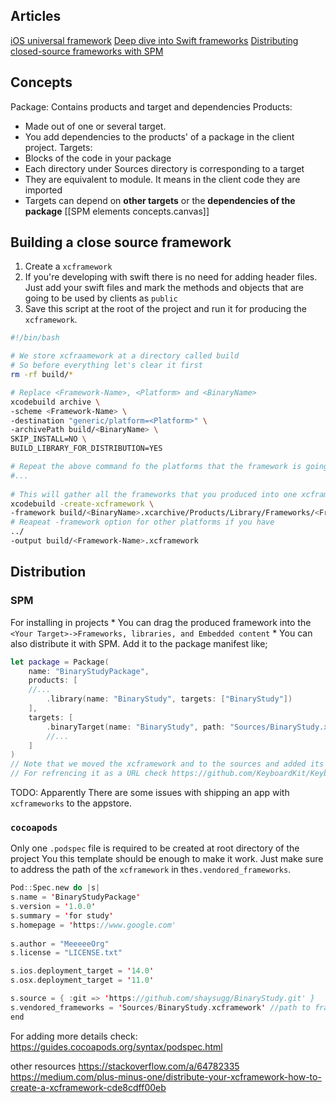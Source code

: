 ## Articles
[iOS universal framework](http://arsenkin.com/ios-universal-framework.html)
[Deep dive into Swift frameworks](https://theswiftdev.com/deep-dive-into-swift-frameworks/)
[Distributing closed-source frameworks with SPM](https://danielsaidi.com/blog/2021/02/15/distributing-closed-source-frameworks-with-spm)
## Concepts
Package: Contains products and target and dependencies
Products:
* Made out of one or several target.
* You add dependencies to the products' of a package in the client project.
Targets:
* Blocks of the code in your package
* Each directory under Sources directory is corresponding to a target 
* They are equivalent to module. It means in the client code they are imported
* Targets can depend on **other targets** or the **dependencies of the package**
[[SPM elements concepts.canvas]]
## Building a close source framework
1) Create a `xcframework`
2) If you're developing with swift there is no need for adding header files. Just add your swift files and mark the methods and objects that are going to be used by clients as `public`
3) Save this script at the root of the project and run it for producing the `xcframework`.
```bash
#!/bin/bash

# We store xcfraamework at a directory called build
# So before everything let's clear it first
rm -rf build/*

# Replace <Framework-Name>, <Platform> and <BinaryName>
xcodebuild archive \
-scheme <Framework-Name> \
-destination "generic/platform=<Platform>" \
-archivePath build/<BinaryName> \
SKIP_INSTALL=NO \
BUILD_LIBRARY_FOR_DISTRIBUTION=YES

# Repeat the above command fo the platforms that the framework is going to support. <Platform> can be iOS, iOS, iOS-Simulator, tvOS, watchOS, ...
#...
  
# This will gather all the frameworks that you produced into one xcframework
xcodebuild -create-xcframework \
-framework build/<BinaryName>.xcarchive/Products/Library/Frameworks/<Framework-Name>.framework
# Reapeat -framework option for other platforms if you have
../
-output build/<Framework-Name>.xcframework
```
## Distribution
### SPM
For installing in projects
	* You can drag the produced framework into the `<Your Target>->Frameworks, libraries, and Embedded content`
	* You can also distribute it with SPM. Add it to the package manifest like;
```swift
let package = Package(
    name: "BinaryStudyPackage",
    products: [
	//...
        .library(name: "BinaryStudy", targets: ["BinaryStudy"])
    ],
    targets: [
        .binaryTarget(name: "BinaryStudy", path: "Sources/BinaryStudy.xcframework"),
        //...
    ]
)
// Note that we moved the xcframework and to the sources and added its relative path here 
// For refrencing it as a URL check https://github.com/KeyboardKit/KeyboardKitPro/blob/master/Package.swift
```

TODO: Apparently There are some issues with shipping an app with `xcframeworks` to the appstore.

### `cocoapods`
Only one `.podspec` file is required to be created at root directory of the project
You this template should be enough to make it work. Just make sure to address the path of the `xcframework` in the`s.vendored_frameworks`.
```swift
Pod::Spec.new do |s|
s.name = 'BinaryStudyPackage'
s.version = '1.0.0'
s.summary = 'for study'
s.homepage = 'https://www.google.com'
  
s.author = "MeeeeeOrg"
s.license = "LICENSE.txt"

s.ios.deployment_target = '14.0'
s.osx.deployment_target = '11.0'

s.source = { :git => 'https://github.com/shaysugg/BinaryStudy.git' }
s.vendored_frameworks = 'Sources/BinaryStudy.xcframework' //path to framework
end
```
For adding more details check:
https://guides.cocoapods.org/syntax/podspec.html

other resources
https://stackoverflow.com/a/64782335
https://medium.com/plus-minus-one/distribute-your-xcframework-how-to-create-a-xcframework-cde8cdff00eb
